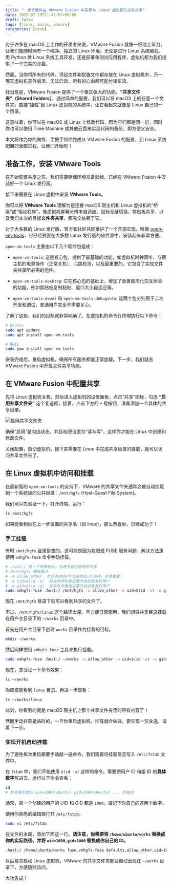```yaml
---
title: "一步步教你在 VMware Fusion 中实现与 Linux 虚拟机的文件共享"
date: 2025-07-19T11:41:57+08:00
draft: false
tags: [linux, macos, vmware]
categories: [tech]
---
```

对于许多在 macOS 上工作的开发者来说，VMware Fusion 就像一把瑞士军刀，让我们能随时拥有一个纯净、独立的 Linux 环境。无论是进行 Linux 系统编程、用 Python 做 Linux 系统工具开发，还是部署和测试应用程序，虚拟机都为我们提供了一个完美的沙盒。

然而，当你将所有的代码、项目文件和配置文件都存放在 Linux 虚拟机中，万一哪天虚拟机意外崩溃、无法启动，所有的心血都可能付诸东流。

好消息是，VMware Fusion 提供了一个极其强大的功能，**“共享文件夹”（Shared Folders）**，通过简单的配置，我们可以将 macOS 上的任意一个文件夹，直接“挂载”到 Linux 虚拟机的系统中，让它看起来就像是 Linux 自己的一个目录。

这意味着，你可以在 macOS 或 Linux 上修改代码，因为它们都是同一份，同时你也可以使用 Time Machine 或其他云盘来实现代码的备份，即方便又安全。

本文将作为你的向导，手把手带你完成从 VMware Fusion 的配置，到 Linux 系统配置的全部过程。让我们开始吧！

## 准备工作，安装 VMware Tools

在开始配置共享之前，我们需要确保环境准备就绪，已经在 VMware Fusion 中安装好一个 Linux 发行版。

接下来需要在 Linux 虚拟中安装 **VMware Tools**。

你可以把 **VMware Tools** 理解为是连接 macOS 宿主机和 Linux 虚拟机的“桥梁”或“驱动程序”。像虚拟机屏幕分辨率自适应、鼠标无缝切换、剪贴板共享，以及我们本次的目标**文件夹共享**，都完全依赖于它。

对于大多数的 Linux 发行版，官方和社区共同维护了一个开源实现，叫做 [open-vm-tools](https://github.com/vmware/open-vm-tools)，它已经预置在大多数 Linux 发行版的软件源中，安装起来非常方便。

`open-vm-tools` 主要由以下几个软件包组成：

*   `open-vm-tools`: 这是核心包，提供了最基础的功能，如虚拟机时钟同步、与宿主机的电源操作（正常关机）、心跳检测，以及最重要的，它包含了实现文件夹共享所必需的组件。

*   `open-vm-tools-desktop`: 它在核心包的基础上，增加了改善图形化交互体验的功能，例如剪贴板复制粘贴、窗口大小自适应等。

*   `open-vm-tools-devel` 和 `open-vm-tools-debuginfo`: 这两个包分别用于二次开发和调试，普通用户完全不需要关心。

了解了这些，我们的目标就非常明确了。在虚拟机的命令行终端执行以下命令：

```bash
# Ubuntu
sudo apt update
sudo apt install open-vm-tools

# RHEL
sudo yum install open-vm-tools
```

安装完成后，重启虚拟机，确保所有服务都能正常加载。下一步，我们就去 VMware Fusion 中开启文件共享功能。

## 在 VMware Fusion 中配置共享

先将 Linux 虚拟机关机，然后进入虚拟机的设置面板，点击“共享”图标，勾选 **“启用共享文件夹”** 这个复选框，接着，点击下方的 `+` 号按钮，准备添加一个具体的共享目录。

![启用共享文件夹](https://cdn.mahaoliang.tech/2024/202507191233366.png)

确保“启用”是勾选状态，并且权限设置为“读与写”，这样你才能在 Linux 中创建和修改文件。

关闭配置，启动虚拟机，接下来需要在 Linux 中完成共享目录的挂载，就可以访问共享文件夹了。

## 在 Linux 虚拟机中访问和挂载

在最新版的 `open-vm-tools` 的支持下，VMware 的共享文件夹通常会被自动挂载到一个系统级的公共目录：`/mnt/hgfs` (Host-Guest File System)。

我们可以先验证一下。打开终端，运行：

```bash
ls /mnt/hgfs
```

如果能看到你在上一步设置的共享名（如 linux），那么恭喜你，已经成功了！

### 手工挂载

有时 `/mnt/hgfs` 目录是空的，这可能是因为权限或 FUSE 服务问题。解决方法是使用 `vmhgfs-fuse` 命令手动挂载。

```bash
# .host:/ 是一个特殊地址，代表所有已启用的共享
# /mnt/hgfs 是挂载点
# -o allow_other  允许其他用户(包括你自己)访问，非常重要！
# -o uid=$(id -u)  将文件所有者设置为当前登录的用户
# -o gid=$(id -g)  将文件所属组设置为当前登录的用户
sudo vmhgfs-fuse .host:/ /mnt/hgfs -o allow_other -o uid=$(id -u) -o gid=$(id -g)
```

现在 `/mnt/hgfs` 目录下就可以看到共享的文件了。

不过，`/mnt/hgfs/linux` 这个路径太深，不方便日常使用，我们想将共享目录挂载在用户主目录下的 `~/works` 目录中。

首先在用户主目录下创建 `works` 目录作为挂载的目标。

```bash
mkdir ~/works
```

然后同样使用 `vmhgfs-fuse` 工具来执行挂载。

```bash
sudo vmhgfs-fuse .host:/ ~/works -o allow_other -o uid=$(id -u) -o gid=$(id -g)
```

现在，来验证一下命令效果：

```bash
ls ~/works
```

你应该能看到 `linux` 目录。再进一步查看：

```bash
ls ~/works/linux
```

此刻，你看到的就是 macOS 宿主机上那个共享文件夹里的所有内容了！

然而手动挂载是临时的，一旦你重启虚拟机，挂载就会失效。要实现一劳永逸，请看下一步。

### 实现开机自动挂载

为了避免每次重启都要手动敲一遍命令，我们需要将挂载信息写入 `/etc/fstab` 文件中。

在 `fstab` 中，我们不能使用 `$(id -u)` 这样的命令。需要把用户 ID 和组 ID 的**具体数字**写进去。运行以下命令查看：

```bash
id
# 你会看到类似 uid=1000(ubuntu) gid=1000(ubuntu) ... 的输出
```

通常，第一个创建的用户的 UID 和 GID 都是 `1000`。请记下你自己的这两个数字。

使用你熟悉的编辑器打开 `/etc/fstab`。

```bash
sudo vi /etc/fstab
```

在文件的末尾，添加下面这一行。**请注意，你需要将 `/home/ubuntu/works` 替换成你的实际路径，并将 `uid=1000,gid=1000` 替换成你自己的 ID。**

```bash
.host:/ /home/ubuntu/works fuse.vmhgfs-fuse defaults,allow_other,uid=1000,gid=1000 0 0
```

以后每次启动 Linux 虚拟机，VMware 的共享文件夹都会自动出现在 `~/works` 目录下，方便随时访问。

大功告成！